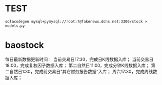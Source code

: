# TEST
```
sqlacodegen mysql+pymysql://root:?@fakenews.ddns.net:3306/stock > models.py
```

# baostock
每日最新数据更新时间：
当前交易日17:30，完成日K线数据入库；
当前交易日18:00，完成复权因子数据入库；
第二自然日11:00，完成分钟K线数据入库；
第二自然日1:30，完成前交易日“其它财务报告数据”入库；
周六17:30，完成周线数据入库；
